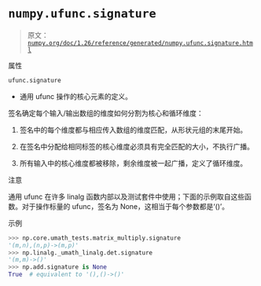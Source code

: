 # `numpy.ufunc.signature`

> 原文：[`numpy.org/doc/1.26/reference/generated/numpy.ufunc.signature.html`](https://numpy.org/doc/1.26/reference/generated/numpy.ufunc.signature.html)

属性

```py
ufunc.signature
```

-   通用 ufunc 操作的核心元素的定义。

签名确定每个输入/输出数组的维度如何分割为核心和循环维度：

1.  签名中的每个维度都与相应传入数组的维度匹配，从形状元组的末尾开始。

1.  在签名中分配给相同标签的核心维度必须具有完全匹配的大小，不执行广播。

1.  所有输入中的核心维度都被移除，剩余维度被一起广播，定义了循环维度。

注意

通用 ufunc 在许多 linalg 函数内部以及测试套件中使用；下面的示例取自这些函数。对于操作标量的 ufunc，签名为 None，这相当于每个参数都是‘()’。

示例

```py
>>> np.core.umath_tests.matrix_multiply.signature
'(m,n),(n,p)->(m,p)'
>>> np.linalg._umath_linalg.det.signature
'(m,m)->()'
>>> np.add.signature is None
True  # equivalent to '(),()->()' 
```
